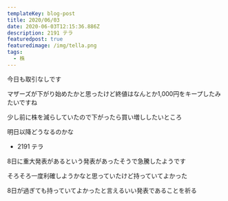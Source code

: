```yaml
---
templateKey: blog-post
title: 2020/06/03
date: 2020-06-03T12:15:36.886Z
description: 2191 テラ
featuredpost: true
featuredimage: /img/tella.png
tags:
  - 株
---
```

今日も取引なしです

マザーズが下がり始めたかと思ったけど終値はなんとか1,000円をキープしたみたいですね

少し前に株を減らしていたので下がったら買い増ししたいところ

明日以降どうなるのかな

* 2191 テラ

8日に重大発表があるという発表があったそうで急騰したようです

そろそろ一度利確しようかなと思っていたけど持っていてよかった

8日が過ぎても持っていてよかったと言えるいい発表であることを祈る